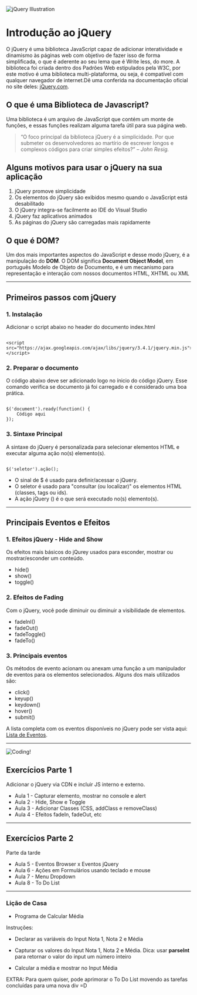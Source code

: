 ![jQuery Illustration](https://www.tutorialrepublic.com/lib/images/jquery-illustration.png)

# Introdução ao jQuery

O jQuery é uma biblioteca JavaScript capaz de adicionar interatividade e dinamismo às páginas web com objetivo de fazer isso de forma simplificada, o que é aderente ao seu lema que é Write less, do more. A biblioteca foi criada dentro dos Padrões Web estipulados pela W3C, por este motivo é uma biblioteca multi-plataforma, ou seja, é compatível com qualquer navegador de internet.Dê uma conferida na documentação oficial no site deles: [jQuery.com](https://jquery.com/).

## O que é uma Biblioteca de Javascript?

Uma biblioteca é um arquivo de JavaScript que contém um monte de funções, e essas funções realizam alguma tarefa útil para sua página web.

> “O foco principal da biblioteca jQuery é a simplicidade. Por que submeter os desenvolvedores ao martírio de escrever longos e complexos códigos para criar simples efeitos?” – *John Resig.*

## Alguns motivos para usar o jQuery na sua aplicação

1. jQuery promove simplicidade
2. Os elementos do jQuery são exibidos mesmo quando o JavaScript está desabilitado
3. O jQuery integra-se facilmente ao IDE do Visual Studio
4. jQuery faz aplicativos animados
5. As páginas do jQuery são carregadas mais rapidamente

## O que é DOM?

Um dos mais importantes aspectos do JavaScript e desse modo jQuery, é a manipulação do **DOM**. O DOM significa **Document Object Model**, em português Modelo de Objeto de Documento, e é um mecanismo para representação e interação com nossos documentos HTML, XHTML ou XML

---

## Primeiros passos com jQuery

### 1. Instalação

Adicionar o script abaixo no header do documento index.html

```script

<script src="https://ajax.googleapis.com/ajax/libs/jquery/3.4.1/jquery.min.js"></script>

````

### 2. Preparar o documento

O código abaixo deve ser adicionado logo no ínicio do código jQuery. Esse comando verifica se documento já foi carregado e é considerado uma boa prática.

```jquery

$('document').ready(function() {
    Código aqui
});

```
### 3. Sintaxe Principal 

A sintaxe do jQuery é personalizada para selecionar elementos HTML e executar alguma ação no(s) elemento(s).

```jquery

$('seletor').ação();

```

* O sinal de $ é usado para definir/acessar o jQuery.
* O seletor é usado para "consultar (ou localizar)" os elementos HTML (classes, tags ou ids).
* A ação jQuery () é o que será executado no(s) elemento(s).

---

## Principais Eventos e Efeitos

### 1. Efeitos jQuery  - Hide and Show

Os efeitos mais básicos do jQurey usados para esconder, mostrar ou mostrar/esconder um conteúdo.

* hide()
* show()
* toggle()

### 2. Efeitos de Fading

Com o jQuery, você pode diminuir ou diminuir a visibilidade de elementos.
* fadeInI()
* fadeOut()
* fadeToggle()
* fadeTo()

### 3. Principais eventos

Os métodos de evento acionam ou anexam uma função a um manipulador de eventos para os elementos selecionados. Alguns dos mais utilizados são:

* click()
* keyup()
* keydown()
* hover()
* submit()

A lista completa com os eventos disponíveis no jQuery pode ser vista aqui: [Lista de Eventos](https://www.w3schools.com/jquery/jquery_ref_events.asp).

---
![Coding!](https://hackernoon.com/hn-images/1*ssqdxxOFwHSwpTAquq5h5Q.jpeg)


## Exercícios Parte 1 

Adicionar o jQuery via CDN e incluir JS interno e externo.

* Aula 1 - Capturar elemento, mostrar no console e alert
* Aula 2 - Hide, Show e Toggle
* Aula 3 - Adicionar Classes (CSS, addClass e removeClass)
* Aula 4 - Efeitos fadeIn, fadeOut, etc


---

## Exercícios Parte 2

Parte da tarde

* Aula 5 - Eventos Browser x Eventos jQuery
* Aula 6 - Ações em Formulários usando teclado e mouse
* Aula 7 - Menu Dropdown
* Aula 8 - To Do List

---

### Lição de Casa

* Programa de Calcular Média

Instruções:
- Declarar as variáveis do Input Nota 1, Nota 2 e Média

- Capturar os valores do Input Nota 1, Nota 2 e Média. Dica: usar **parseInt** para retornar o valor do input um número inteiro

- Calcular a média e mostrar no Input Média

EXTRA: Para quem quiser, pode aprimorar o To Do List movendo as tarefas concluídas para uma nova div =D